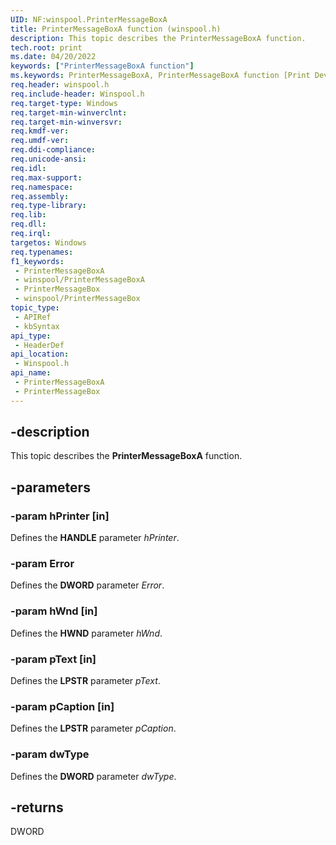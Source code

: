 ```yaml
---
UID: NF:winspool.PrinterMessageBoxA
title: PrinterMessageBoxA function (winspool.h)
description: This topic describes the PrinterMessageBoxA function.
tech.root: print
ms.date: 04/20/2022
keywords: ["PrinterMessageBoxA function"]
ms.keywords: PrinterMessageBoxA, PrinterMessageBoxA function [Print Devices], print.printermessageboxa, winspool/PrinterMessageBoxA
req.header: winspool.h
req.include-header: Winspool.h
req.target-type: Windows
req.target-min-winverclnt: 
req.target-min-winversvr: 
req.kmdf-ver: 
req.umdf-ver: 
req.ddi-compliance: 
req.unicode-ansi: 
req.idl: 
req.max-support: 
req.namespace: 
req.assembly: 
req.type-library: 
req.lib: 
req.dll: 
req.irql: 
targetos: Windows
req.typenames: 
f1_keywords:
 - PrinterMessageBoxA
 - winspool/PrinterMessageBoxA
 - PrinterMessageBox
 - winspool/PrinterMessageBox
topic_type:
 - APIRef
 - kbSyntax
api_type:
 - HeaderDef
api_location:
 - Winspool.h
api_name:
 - PrinterMessageBoxA
 - PrinterMessageBox
---
```


## -description

This topic describes the **PrinterMessageBoxA** function.

## -parameters

### -param hPrinter [in]

Defines the **HANDLE** parameter *hPrinter*.

### -param Error

Defines the **DWORD** parameter *Error*.

### -param hWnd [in]

Defines the **HWND** parameter *hWnd*.

### -param pText [in]

Defines the **LPSTR** parameter *pText*.

### -param pCaption [in]

Defines the **LPSTR** parameter *pCaption*.

### -param dwType

Defines the **DWORD** parameter *dwType*.

## -returns

DWORD
